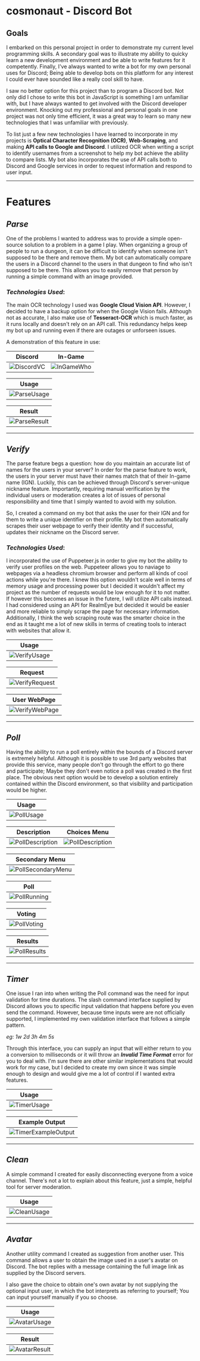 # cosmonaut - Discord Bot

## Goals
I embarked on this personal project in order to demonstrate my current level programming skills.
A secondary goal was to illustrate my ability to quicky learn a new development environment and be able to write features for it competently.
Finally, I've always wanted to write a bot for my own personal uses for Discord; Being able to develop bots on this platform for any interest I could ever have sounded like a really cool skill to have.

I saw no better option for this project than to program a Discord bot.
Not only did I chose to write this bot in JavaScript is something I am unfamiliar with, but I have always wanted to get involved with the Discord developer environment.
Knocking out my professional and personal goals in one project was not only time efficient, it was a great way to learn so many new technologies that I was unfamiliar with previously.

To list just a few new technologies I have learned to incorporate in my projects is __Optical Character Recognition (OCR)__, __Web-Scraping__, and making __API calls to Google and Discord__. I utilized OCR when writing a script to identify usernames from a screenshot to help my bot achieve the ability to compare lists. My bot also incorporates the use of API calls both to Discord and Google services in order to request information and respond to user input.

***
# Features

## ___Parse___

One of the problems I wanted to address was to provide a simple open-source solution to a problem in a game I play. When organizing a group of people to run a dungeon, it can be difficult to identify when someone isn't supposed to be there and remove them. My bot can automatically compare the users in a Discord channel to the users in that dungeon to find who isn't supposed to be there. This allows you to easily remove that person by running a simple command with an image provided.

### _Technologies Used_:

The main OCR technology I used was **Google Cloud Vision API**. 
However, I decided to have a backup option for when the Google Vision fails. Although not as accurate, I also make use of **Tesseract-OCR** which is much faster, as it runs locally and doesn't rely on an API call. This redundancy helps keep my bot up and running even if there are outages or unforseen issues.

A demonstration of this feature in use:

|Discord|In-Game|
|----|----|
|![DiscordVC](https://media.discordapp.net/attachments/1044495816489967626/1062809604158926979/image.png)|![InGameWho](https://media.discordapp.net/attachments/1044495816489967626/1062810992301580328/image.png)|

|Usage|
|----|
|![ParseUsage](https://media.discordapp.net/attachments/1044495816489967626/1062816932966973520/image.png)|

|Result|
|----|
|![ParseResult](https://media.discordapp.net/attachments/1044495816489967626/1062813956965679156/image.png)|

---

## ___Verify___

The parse feature begs a question: how do you maintain an accurate list of names for the users in your server?
In order for the parse feature to work, the users in your server must have their names match that of their In-game name (IGN). 
Luckily, this can be achieved through Discord's server-unique nickname feature.
Importantly, requiring manual verification by the individual users or moderation creates a lot of issues of personal responsibility and time that I simply wanted to avoid with my solution.

So, I created a command on my bot that asks the user for their IGN and for them to write a unique identifier on their profile. My bot then automatically scrapes their user webpage to verify their identity and if successful, updates their nickname on the Discord server.

### _Technologies Used_:

I incorporated the use of Puppeteer.js in order to give my bot the ability to verify user profiles on the web.
Puppeteer allows you to naviage to webpages via a headless chromium browser and perform all kinds of cool actions while you're there.
I knew this option wouldn't scale well in terms of memory usage and processing power but I decided it wouldn't affect my project as the number of requests would be low enough for it to not matter.
If however this becomes an issue in the futere, I will utilize API calls instead.
I had considered using an API for RealmEye but decided it would be easier and more reliable to simply scrape the page for necessary information. 
Additionally, I think the web scraping route was the smarter choice in the end as it taught me a lot of new skills in terms of creating tools to interact with websites that allow it.

|Usage|
|----|
|![VerifyUsage](https://media.discordapp.net/attachments/1044495816489967626/1062825424243150898/image.png)|

|Request|
|----|
|![VerifyRequest](https://cdn.discordapp.com/attachments/1044495816489967626/1062824552704516146/image.png)|

|User WebPage|
|----|
|![VerifyWebPage](https://media.discordapp.net/attachments/1044495816489967626/1062828228848390184/image.png)|

---

## ___Poll___

Having the ability to run a poll entirely within the bounds of a Discord server is extremely helpful.
Although it is possible to use 3rd party websites that provide this service, many people don't go through the effort to go there and participate; Maybe they don't even notice a poll was created in the first place.
The obvious next option would be to develop a solution entirely contained within the Discord environment, so that visibility and participation would be higher.

|Usage|
|----|
|![PollUsage](https://media.discordapp.net/attachments/1044495816489967626/1062861741966512188/image.png)|


|Description|Choices Menu|
|----|----|
|![PollDescription](https://cdn.discordapp.com/attachments/1044495816489967626/1062862687350042716/image.png)|![PollDescription](https://media.discordapp.net/attachments/1044495816489967626/1062863316390789230/image.png)|

|Secondary Menu|
|----|
|![PollSecondaryMenu](https://media.discordapp.net/attachments/1044495816489967626/1062863070940106942/image.png)|

|Poll|
|----|
|![PollRunning](https://media.discordapp.net/attachments/1044495816489967626/1062847668172361849/image.png)|

|Voting|
|----|
|![PollVoting](https://media.discordapp.net/attachments/1044495816489967626/1062846972949704806/image.png)|

|Results|
|----|
|![PollResults](https://media.discordapp.net/attachments/1044495816489967626/1062846797623607427/image.png)|

---

## ___Timer___

One issue I ran into when writing the Poll command was the need for input validation for time durations.
The slash command interface supplied by Discord allows you to specific input validation that happens before you even send the command.
However, because time inputs were are not officially supported, I implemented my own validation interface that follows a simple pattern.

*eg: 1w 2d 3h 4m 5s*

Through this interface, you can supply an input that will either return to you a conversion to milliseconds or it will throw an ***Invalid Time Format*** error for you to deal with.
I'm sure there are other similar implementations that would work for my case, but I decided to create my own since it was simple enough to design and would give me a lot of control if I wanted extra features.

|Usage|
|----|
|![TimerUsage](https://media.discordapp.net/attachments/1044495816489967626/1062868740204662855/image.png)|

|Example Output|
|----|
|![TimerExampleOutput](https://media.discordapp.net/attachments/1044495816489967626/1062869594525667398/image.png)|

---

## ___Clean___

A simple command I created for easily disconnecting everyone from a voice channel. 
There's not a lot to explain about this feature, just a simple, helpful tool for server moderation.

|Usage|
|----|
|![CleanUsage](https://media.discordapp.net/attachments/1044495816489967626/1062837249563168828/image.png)|

---

## ___Avatar___

Another utility command I created as suggestion from another user. This command allows a user to obtain the image used in a user's avatar on Discord. The bot replies with a message containing the full image link as supplied by the Discord servers.

I also gave the choice to obtain one's own avatar by not supplying the optional input user, in which the bot interprets as referring to yourself; You can input yourself manually if you so choose.

|Usage|
|----|
|![AvatarUsage](https://media.discordapp.net/attachments/1044495816489967626/1062870983293292575/image.png)|

|Result|
|----|
|![AvatarResult](https://cdn.discordapp.com/attachments/1044495816489967626/1062870480375255070/image.png)|
